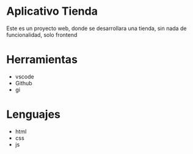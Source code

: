 # Aplicativo Tienda
Este es un proyecto web, donde se desarrollara una tienda, sin nada de funcionalidad, solo frontend

# Herramientas
* vscode
* Github
* gi

# Lenguajes
* html
* css
* js
